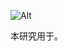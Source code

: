 ![Alt](https://repobeats.axiom.co/api/embed/455724986b31342ce99ca637fbb0b8b72f3e07d4.svg "Repobeats analytics image")

本研究用于。
